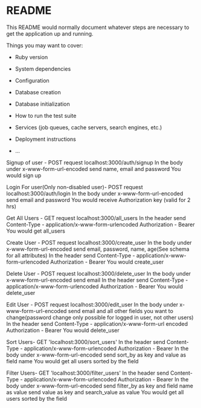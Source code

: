 # README

This README would normally document whatever steps are necessary to get the
application up and running.

Things you may want to cover:

* Ruby version

* System dependencies

* Configuration

* Database creation

* Database initialization

* How to run the test suite

* Services (job queues, cache servers, search engines, etc.)

* Deployment instructions

* ...


Signup of user -
POST request
localhost:3000/auth/signup
In the body under x-www-form-url-encoded
send name, email and password
You would sign up

Login For user(Only non-disabled user)-
POST request
localhost:3000/auth/login
In the body under x-www-form-url-encoded
send email and password
You would receive Authorization key (valid for 2 hrs)

Get All Users -
GET request
localhost:3000/all_users
In the header send
Content-Type - application/x-www-form-urlencoded
Authorization - Bearer <Authorization key>
You would get all_users

Create User -
POST request
localhost:3000/create_user
In the body under x-www-form-url-encoded
send email, password, name, age(See schema for all attributes)
In the header send
Content-Type - application/x-www-form-urlencoded
Authorization - Bearer <Authorization key>
You would create_user


Delete User -
POST request
localhost:3000/delete_user
In the body under x-www-form-url-encoded
send email
In the header send
Content-Type - application/x-www-form-urlencoded
Authorization - Bearer <Authorization key>
You would delete_user

Edit User -
POST request
localhost:3000/edit_user
In the body under x-www-form-url-encoded
send email and all other fields you want to change(password change only possible for logged in user, not other users)
In the header send
Content-Type - application/x-www-form-url encoded
Authorization - Bearer <Authorization key>
You would delete_user

Sort Users-
GET 'localhost:3000/sort_users'
In the header send
Content-Type - application/x-www-form-urlencoded
Authorization - Bearer <Authorization key>
In the body under x-www-form-url-encoded
send sort_by as key and value as field name
You would get all users sorted by the field

Filter Users-
GET 'localhost:3000/filter_users'
In the header send
Content-Type - application/x-www-form-urlencoded
Authorization - Bearer <Authorization key>
In the body under x-www-form-url-encoded
send filter_by as key and field name as value
send value as key and search_value as value
You would get all users sorted by the field
